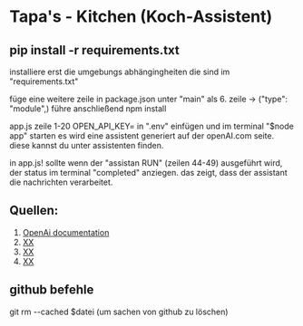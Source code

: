 # Tapa's - Kitchen (Koch-Assistent)

 ## pip install -r requirements.txt

 installiere erst die umgebungs abhängingheiten 
 die sind im "requirements.txt"

füge eine weitere zeile in package.json  unter "main"  als 6. zeile -> ("type": "module",)
führe anschließend npm install 

app.js zeile 1-20 
OPEN_API_KEY= in ".env" einfügen und im terminal "$node app" starten es wird eine assistent generiert auf der openAI.com seite. diese kannst du unter assistenten finden. 

in app.js! sollte wenn der "assistan RUN" (zeilen 44-49) ausgeführt wird, der status im terminal  "completed" anziegen. 
das zeigt, dass der assistant die nachrichten verarbeitet. 

 ## Quellen:
 1. [OpenAi documentation](https://platform.openai.com/docs/api-reference/making-requests)
2. [ XX ](#verwendung)
3. [ XX](#beiträge)
4. [ XX](#lizenz)




## github befehle 
git rm --cached $datei (um sachen von github zu löschen) 